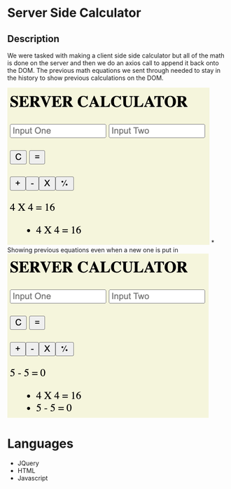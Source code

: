 # Server Side Calculator

## Description
We were tasked with making a client side side calculator but all of the math is done on the server and then we do an axios call to append it back onto the DOM. The previous math equations we sent through needed to stay in the history to show previous calculations on the DOM. 

<img src="./ReadMePics/CalculatorOne.png"/>
* Showing previous equations even when a new one is put in
<img src="./ReadMePics/CalculatorTwo.png"/>

# Languages
 - JQuery
 - HTML
 - Javascript

